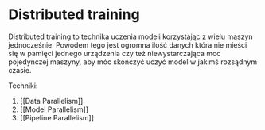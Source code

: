 # Distributed training
Distributed training to technika uczenia modeli korzystając z wielu maszyn jednocześnie. Powodem tego jest ogromna ilość danych która nie mieści się w pamięci jednego urządzenia czy też niewystarczająca moc pojedynczej maszyny, aby móc skończyć uczyć model w jakimś rozsądnym czasie.

Techniki:
1. [[Data Parallelism]]
2. [[Model Parallelism]]
3. [[Pipeline Parallelism]]